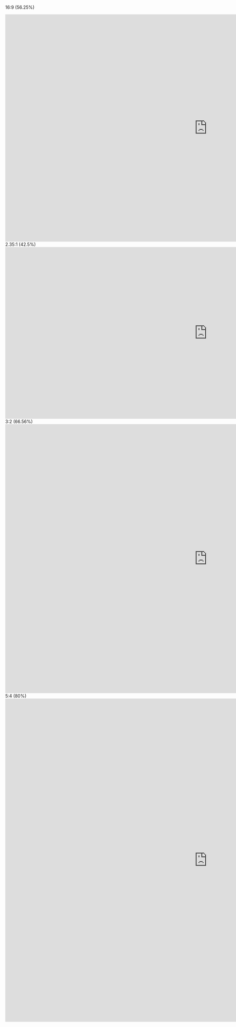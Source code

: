 ﻿16:9 (56.25%)
<iframe width="1280" height="720" src="https://www.youtube.com/embed/WTaPONca-3o" title="YouTube video player" frameborder="0" allow="accelerometer; autoplay; clipboard-write; encrypted-media; gyroscope; picture-in-picture" allowfullscreen></iframe>
2.35:1 (42.5%)
<iframe width="1280" height="544" src="https://www.youtube.com/embed/X1lkU7GywG8" title="YouTube video player" frameborder="0" allow="accelerometer; autoplay; clipboard-write; encrypted-media; gyroscope; picture-in-picture" allowfullscreen></iframe>
3:2 (66.56%)
<iframe width="1280" height="852" src="https://www.youtube.com/embed/Xj7OsVv4jLY" title="YouTube video player" frameborder="0" allow="accelerometer; autoplay; clipboard-write; encrypted-media; gyroscope; picture-in-picture" allowfullscreen></iframe>
5:4 (80%)
<iframe width="1280" height="1024" src="https://www.youtube.com/embed/03gpzFZadcQ" title="YouTube video player" frameborder="0" allow="accelerometer; autoplay; clipboard-write; encrypted-media; gyroscope; picture-in-picture" allowfullscreen></iframe>
